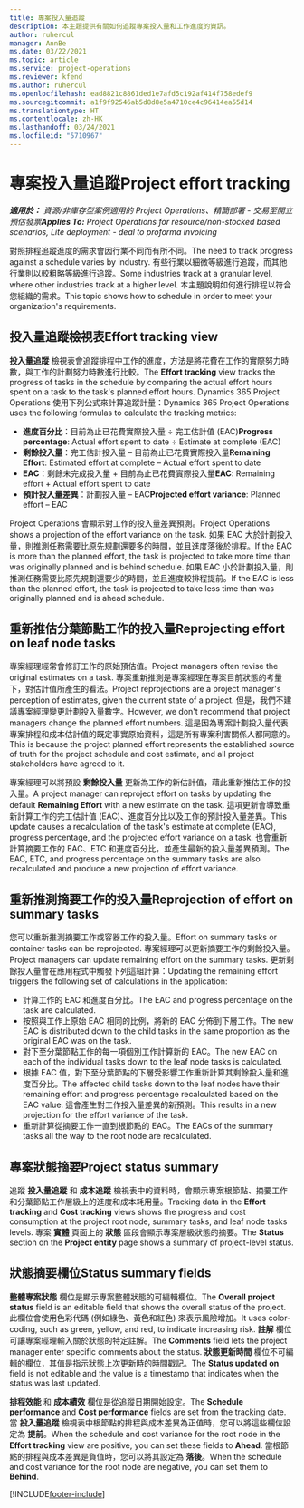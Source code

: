 ```yaml
---
title: 專案投入量追蹤
description: 本主題提供有關如何追蹤專案投入量和工作進度的資訊。
author: ruhercul
manager: AnnBe
ms.date: 03/22/2021
ms.topic: article
ms.service: project-operations
ms.reviewer: kfend
ms.author: ruhercul
ms.openlocfilehash: ead8821c8861ded1e7afd5c192af414f758edef9
ms.sourcegitcommit: a1f9f92546ab5d8d8e5a4710ce4c96414ea55d14
ms.translationtype: HT
ms.contentlocale: zh-HK
ms.lasthandoff: 03/24/2021
ms.locfileid: "5710967"
---
```

# <a name="project-effort-tracking"></a><span data-ttu-id="4f106-103">專案投入量追蹤</span><span class="sxs-lookup"><span data-stu-id="4f106-103">Project effort tracking</span></span>

<span data-ttu-id="4f106-104">_**適用於：** 資源/非庫存型案例適用的 Project Operations、精簡部署 - 交易至開立預估發票_</span><span class="sxs-lookup"><span data-stu-id="4f106-104">_**Applies To:** Project Operations for resource/non-stocked based scenarios, Lite deployment - deal to proforma invoicing_</span></span>

<span data-ttu-id="4f106-105">對照排程追蹤進度的需求會因行業不同而有所不同。</span><span class="sxs-lookup"><span data-stu-id="4f106-105">The need to track progress against a schedule varies by industry.</span></span> <span data-ttu-id="4f106-106">有些行業以細微等級進行追蹤，而其他行業則以較粗略等級進行追蹤。</span><span class="sxs-lookup"><span data-stu-id="4f106-106">Some industries track at a granular level, where other industries track at a higher level.</span></span> <span data-ttu-id="4f106-107">本主題說明如何進行排程以符合您組織的需求。</span><span class="sxs-lookup"><span data-stu-id="4f106-107">This topic shows how to schedule in order to meet your organization's requirements.</span></span>

## <a name="effort-tracking-view"></a><span data-ttu-id="4f106-108">投入量追蹤檢視表</span><span class="sxs-lookup"><span data-stu-id="4f106-108">Effort tracking view</span></span>

<span data-ttu-id="4f106-109">**投入量追蹤** 檢視表會追蹤排程中工作的進度，方法是將花費在工作的實際努力時數，與工作的計劃努力時數進行比較。</span><span class="sxs-lookup"><span data-stu-id="4f106-109">The **Effort tracking** view tracks the progress of tasks in the schedule by comparing the actual effort hours spent on a task to the task's planned effort hours.</span></span> <span data-ttu-id="4f106-110">Dynamics 365 Project Operations 使用下列公式來計算追蹤計量：</span><span class="sxs-lookup"><span data-stu-id="4f106-110">Dynamics 365 Project Operations uses the following formulas to calculate the tracking metrics:</span></span>

- <span data-ttu-id="4f106-111">**進度百分比**：目前為止已花費實際投入量 ÷ 完工估計值 (EAC)</span><span class="sxs-lookup"><span data-stu-id="4f106-111">**Progress percentage**: Actual effort spent to date ÷ Estimate at complete (EAC)</span></span> 
- <span data-ttu-id="4f106-112">**剩餘投入量**：完工估計投入量 – 目前為止已花費實際投入量</span><span class="sxs-lookup"><span data-stu-id="4f106-112">**Remaining Effort**: Estimated effort at complete – Actual effort spent to date</span></span> 
- <span data-ttu-id="4f106-113">**EAC**：剩餘未完成投入量 + 目前為止已花費實際投入量</span><span class="sxs-lookup"><span data-stu-id="4f106-113">**EAC**: Remaining effort + Actual effort spent to date</span></span> 
- <span data-ttu-id="4f106-114">**預計投入量差異**：計劃投入量 – EAC</span><span class="sxs-lookup"><span data-stu-id="4f106-114">**Projected effort variance**: Planned effort – EAC</span></span>

<span data-ttu-id="4f106-115">Project Operations 會顯示對工作的投入量差異預測。</span><span class="sxs-lookup"><span data-stu-id="4f106-115">Project Operations shows a projection of the effort variance on the task.</span></span> <span data-ttu-id="4f106-116">如果 EAC 大於計劃投入量，則推測任務需要比原先規劃還要多的時間，並且進度落後於排程。</span><span class="sxs-lookup"><span data-stu-id="4f106-116">If the EAC is more than the planned effort, the task is projected to take more time than was originally planned and is behind schedule.</span></span> <span data-ttu-id="4f106-117">如果 EAC 小於計劃投入量，則推測任務需要比原先規劃還要少的時間，並且進度較排程提前。</span><span class="sxs-lookup"><span data-stu-id="4f106-117">If the EAC is less than the planned effort, the task is projected to take less time than was originally planned and is ahead schedule.</span></span>

## <a name="reprojecting-effort-on-leaf-node-tasks"></a><span data-ttu-id="4f106-118">重新推估分葉節點工作的投入量</span><span class="sxs-lookup"><span data-stu-id="4f106-118">Reprojecting effort on leaf node tasks</span></span>

<span data-ttu-id="4f106-119">專案經理經常會修訂工作的原始預估值。</span><span class="sxs-lookup"><span data-stu-id="4f106-119">Project managers often revise the original estimates on a task.</span></span> <span data-ttu-id="4f106-120">專案重新推測是專案經理在專案目前狀態的考量下，對估計值所產生的看法。</span><span class="sxs-lookup"><span data-stu-id="4f106-120">Project reprojections are a project manager's perception of estimates, given the current state of a project.</span></span> <span data-ttu-id="4f106-121">但是，我們不建議專案經理變更計劃投入量數字。</span><span class="sxs-lookup"><span data-stu-id="4f106-121">However, we don't recommend that project managers change the planned effort numbers.</span></span> <span data-ttu-id="4f106-122">這是因為專案計劃投入量代表專案排程和成本估計值的既定事實原始資料，這是所有專案利害關係人都同意的。</span><span class="sxs-lookup"><span data-stu-id="4f106-122">This is because the project planned effort represents the established source of truth for the project schedule and cost estimate, and all project stakeholders have agreed to it.</span></span>

<span data-ttu-id="4f106-123">專案經理可以將預設 **剩餘投入量** 更新為工作的新估計值，藉此重新推估工作的投入量。</span><span class="sxs-lookup"><span data-stu-id="4f106-123">A project manager can reproject effort on tasks by updating the default **Remaining Effort** with a new estimate on the task.</span></span> <span data-ttu-id="4f106-124">這項更新會導致重新計算工作的完工估計值 (EAC)、進度百分比以及工作的預計投入量差異。</span><span class="sxs-lookup"><span data-stu-id="4f106-124">This update causes a recalculation of the task's estimate at complete (EAC), progress percentage, and the projected effort variance on a task.</span></span> <span data-ttu-id="4f106-125">也會重新計算摘要工作的 EAC、ETC 和進度百分比，並產生最新的投入量差異預測。</span><span class="sxs-lookup"><span data-stu-id="4f106-125">The EAC, ETC, and progress percentage on the summary tasks are also recalculated and produce a new projection of effort variance.</span></span>

## <a name="reprojection-of-effort-on-summary-tasks"></a><span data-ttu-id="4f106-126">重新推測摘要工作的投入量</span><span class="sxs-lookup"><span data-stu-id="4f106-126">Reprojection of effort on summary tasks</span></span>

<span data-ttu-id="4f106-127">您可以重新推測摘要工作或容器工作的投入量。</span><span class="sxs-lookup"><span data-stu-id="4f106-127">Effort on summary tasks or container tasks can be reprojected.</span></span> <span data-ttu-id="4f106-128">專案經理可以更新摘要工作的剩餘投入量。</span><span class="sxs-lookup"><span data-stu-id="4f106-128">Project managers can update remaining effort on the summary tasks.</span></span> <span data-ttu-id="4f106-129">更新剩餘投入量會在應用程式中觸發下列這組計算：</span><span class="sxs-lookup"><span data-stu-id="4f106-129">Updating the remaining effort triggers the following set of calculations in the application:</span></span>

- <span data-ttu-id="4f106-130">計算工作的 EAC 和進度百分比。</span><span class="sxs-lookup"><span data-stu-id="4f106-130">The EAC and progress percentage on the task are calculated.</span></span>
- <span data-ttu-id="4f106-131">按照與工作上原始 EAC 相同的比例，將新的 EAC 分佈到下層工作。</span><span class="sxs-lookup"><span data-stu-id="4f106-131">The new EAC is distributed down to the child tasks in the same proportion as the original EAC was on the task.</span></span>
- <span data-ttu-id="4f106-132">對下至分葉節點工作的每一項個別工作計算新的 EAC。</span><span class="sxs-lookup"><span data-stu-id="4f106-132">The new EAC on each of the individual tasks down to the leaf node tasks is calculated.</span></span> 
- <span data-ttu-id="4f106-133">根據 EAC 值，對下至分葉節點的下層受影響工作重新計算其剩餘投入量和進度百分比。</span><span class="sxs-lookup"><span data-stu-id="4f106-133">The affected child tasks down to the leaf nodes have their remaining effort and progress percentage recalculated based on the EAC value.</span></span> <span data-ttu-id="4f106-134">這會產生對工作投入量差異的新預測。</span><span class="sxs-lookup"><span data-stu-id="4f106-134">This results in a new projection for the effort variance of the task.</span></span> 
- <span data-ttu-id="4f106-135">重新計算從摘要工作一直到根節點的 EAC。</span><span class="sxs-lookup"><span data-stu-id="4f106-135">The EACs of the summary tasks all the way to the root node are recalculated.</span></span>


## <a name="project-status-summary"></a><span data-ttu-id="4f106-136">專案狀態摘要</span><span class="sxs-lookup"><span data-stu-id="4f106-136">Project status summary</span></span>

<span data-ttu-id="4f106-137">追蹤 **投入量追蹤** 和 **成本追蹤** 檢視表中的資料時，會顯示專案根節點、摘要工作和分葉節點工作層級上的進度和成本耗用量。</span><span class="sxs-lookup"><span data-stu-id="4f106-137">Tracking data in the **Effort tracking** and **Cost tracking** views shows the progress and cost consumption at the project root node, summary tasks, and leaf node tasks levels.</span></span> <span data-ttu-id="4f106-138">專案 **實體** 頁面上的 **狀態** 區段會顯示專案層級狀態的摘要。</span><span class="sxs-lookup"><span data-stu-id="4f106-138">The **Status** section on the **Project entity** page shows a summary of project-level status.</span></span>

## <a name="status-summary-fields"></a><span data-ttu-id="4f106-139">狀態摘要欄位</span><span class="sxs-lookup"><span data-stu-id="4f106-139">Status summary fields</span></span>

<span data-ttu-id="4f106-140">**整體專案狀態** 欄位是顯示專案整體狀態的可編輯欄位。</span><span class="sxs-lookup"><span data-stu-id="4f106-140">The **Overall project status** field is an editable field that shows the overall status of the project.</span></span> <span data-ttu-id="4f106-141">此欄位會使用色彩代碼 (例如綠色、黃色和紅色) 來表示風險增加。</span><span class="sxs-lookup"><span data-stu-id="4f106-141">It uses color-coding, such as green, yellow, and red, to indicate increasing risk.</span></span> <span data-ttu-id="4f106-142">**註解** 欄位可讓專案經理輸入關於狀態的特定註解。</span><span class="sxs-lookup"><span data-stu-id="4f106-142">The **Comments** field lets the project manager enter specific comments about the status.</span></span> <span data-ttu-id="4f106-143">**狀態更新時間** 欄位不可編輯的欄位，其值是指示狀態上次更新時的時間戳記。</span><span class="sxs-lookup"><span data-stu-id="4f106-143">The **Status updated on** field is not editable and the value is a timestamp that indicates when the status was last updated.</span></span>

<span data-ttu-id="4f106-144">**排程效能** 和 **成本績效** 欄位是從追蹤日期開始設定。</span><span class="sxs-lookup"><span data-stu-id="4f106-144">The **Schedule performance** and **Cost performance** fields are set from the tracking date.</span></span> <span data-ttu-id="4f106-145">當 **投入量追蹤** 檢視表中根節點的排程與成本差異為正值時，您可以將這些欄位設定為 **提前**。</span><span class="sxs-lookup"><span data-stu-id="4f106-145">When the schedule and cost variance for the root node in the **Effort tracking** view are positive, you can set these fields to **Ahead**.</span></span> <span data-ttu-id="4f106-146">當根節點的排程與成本差異是負值時，您可以將其設定為 **落後**。</span><span class="sxs-lookup"><span data-stu-id="4f106-146">When the schedule and cost variance for the root node are negative, you can set them to **Behind**.</span></span>


[!INCLUDE[footer-include](../includes/footer-banner.md)]
